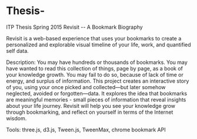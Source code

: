 # Thesis-
ITP Thesis Spring 2015
Revisit -- A Bookmark Biography

Revisit is a web-based experience that uses your bookmarks to create a personalized and explorable visual timeline of your life, work, and quantified self data.

Description:
You may have hundreds or thousands of bookmarks. You may have wanted to read this collection of things, page by page, as a book of your knowledge growth. You may fail to do so, because of lack of time or energy, and surplus of information. This project creates an interactive story of you, using your once picked and collected—but later somehow neglected, avoided or forgotten—data. It explores the idea that bookmarks are meaningful memories - small pieces of information that reveal insights about your life journey. Revisit will help you see your knowledge grow through bookmarking, and reflect on yourself in terms of the Internet wisdom.

Tools:
three.js, d3.js, Tween.js, TweenMax, 
chrome bookmark API
